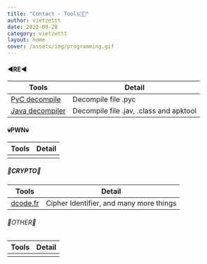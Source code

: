 ```yaml
---
title: "Contact - Tools🏳️‍🌈"
author: vietzettt
date: 2022-09-28
category: vietzettt
layout: home
cover: /assets/img/programming.gif
---
```


#### ◀️RE◀️

Tools | Detail |
--- | --- |
[PyC decompile](https://www.toolnb.com/tools-lang-en/pyc.html) | Decompile file .pyc |
[Java decompiler](http://www.javadecompilers.com/) | Decompile file .jav, .class and apktool  |

#### 💀PWN💀

Tools | Detail |
--- | --- |
 |   |

##### 🦀CRYPTO🦀

Tools | Detail |
--- | --- |
[dcode.fr](https://www.dcode.fr/cipher-identifier) | Cipher Identifier, and many more things |

###### 🐳OTHER🐳

Tools | Detail |
--- | --- |
 |  |
